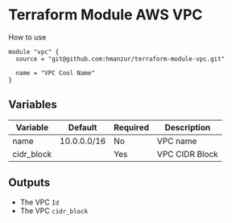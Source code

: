 # Terraform Module AWS VPC

How to use

```workflow
module "vpc" {
  source = "git@github.com:hmanzur/terraform-module-vpc.git"

  name = "VPC Cool Name"
}
```

## Variables

| Variable   | Default     | Required | Description                                                        |
|------------|-------------|----------|--------------------------------------------------------------------|
| name       | 10.0.0.0/16 | No       | VPC name                                                           |
| cidr_block |             | Yes      | VPC CIDR Block                                                     |

## Outputs

- The VPC `Id`
- The VPC `cidr_block`
